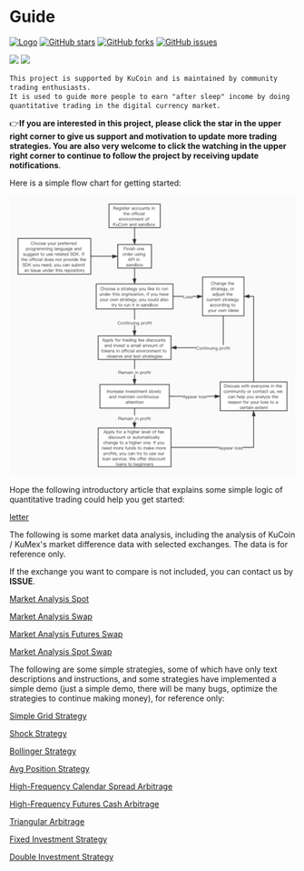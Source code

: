 # Guide 

[![Logo](https://img.shields.io/badge/KuCoin-KuMex-yellowgreen?style=flat-square)](https://github.com/Kucoin-academy/Guide)
[![GitHub stars](https://img.shields.io/github/stars/Kucoin-academy/Guide.svg?label=Stars&style=flat-square)](https://github.com/Kucoin-academy/Guide)
[![GitHub forks](https://img.shields.io/github/forks/Kucoin-academy/Guide.svg?label=Fork&style=flat-square)](https://github.com/Kucoin-academy/Guide)
[![GitHub issues](https://img.shields.io/github/issues/Kucoin-academy/Guide.svg?label=Issue&style=flat-square)](https://github.com/Kucoin-academy/Guide/issues)

[![](https://img.shields.io/badge/lang-English-informational.svg?longCache=true&style=flat-square)](README_EN.md)
[![](https://img.shields.io/badge/lang-Chinese-red.svg?longCache=true&style=flat-square)](README_CN.md)


    This project is supported by KuCoin and is maintained by community trading enthusiasts. 
    It is used to guide more people to earn "after sleep" income by doing quantitative trading in the digital currency market.

 :point_right:**If you are interested in this project, please click the star in the upper right corner to give us support and motivation to update more trading strategies. You are also very welcome to click the watching in the upper right corner to continue to follow the project by receiving update notifications**.

Here is a simple flow chart for getting started:  

![flow_chart](./img/flow_chart.jpg)

Hope the following introductory article that explains some simple logic of quantitative trading could help you get started:  

[letter](letter.md)  

The following is some market data analysis, including the analysis of KuCoin / KuMex's market difference data with selected exchanges. The data is for reference only.

If the exchange you want to compare is not included, you can contact us by  **ISSUE**.

[Market Analysis Spot](https://github.com/Kucoin-academy/market-analysis-spot)

[Market Analysis Swap](https://github.com/Kucoin-academy/market-analysis-swap)

[Market Analysis Futures Swap](https://github.com/Kucoin-academy/market-analysis-futures-swap)

[Market Analysis Spot Swap](https://github.com/Kucoin-academy/market-analysis-spot-swap)

The following are some simple strategies, some of which have only text descriptions and instructions, and some strategies have implemented a simple demo (just a simple demo, there will be many bugs, optimize the strategies to continue making money), for reference only:  

[Simple Grid Strategy](https://github.com/Kucoin-academy/simple-grid)

[Shock Strategy](https://github.com/Kucoin-academy/shock-strategy)

[Bollinger Strategy](https://github.com/Kucoin-academy/bollinger-strategy)

[Avg Position Strategy](https://github.com/Kucoin-academy/avg-position)

[High-Frequency Calendar Spread Arbitrage](https://github.com/Kucoin-academy/high-frequency)

[High-Frequency Futures Cash Arbitrage](https://github.com/Kucoin-academy/spot-contract)

[Triangular Arbitrage](https://github.com/Kucoin-academy/triangle-arbitrage)

[Fixed Investment Strategy](https://github.com/Kucoin-academy/aip-strategy)

[Double Investment Strategy](https://github.com/Kucoin-academy/double-strategy)

